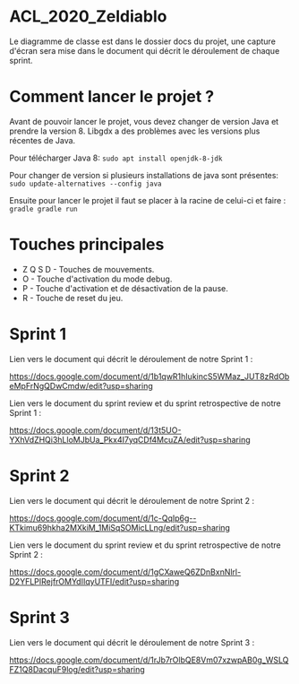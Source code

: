 # ACL_2020_Zeldiablo

Le diagramme de classe est dans le dossier docs du projet, une capture d'écran sera mise dans le document qui décrit le déroulement de chaque sprint.

# Comment lancer le projet ?

Avant de pouvoir lancer le projet, vous devez changer de version Java et prendre la version 8.
Libgdx a des problèmes avec les versions plus récentes de Java.

Pour télécharger Java 8:
`sudo apt install openjdk-8-jdk`

Pour changer de version si plusieurs installations de java sont présentes:
`sudo update-alternatives --config java`

Ensuite pour lancer le projet il faut se placer à la racine de celui-ci et faire :
`gradle
gradle run`
  
  
# Touches principales

- Z Q S D - Touches de mouvements.
- O - Touche d'activation du mode debug.
- P - Touche d'activation et de désactivation de la pause.
- R - Touche de reset du jeu.

# Sprint 1

Lien vers le document qui décrit le déroulement de notre Sprint 1 : 

https://docs.google.com/document/d/1b1qwR1hIukincS5WMaz_JUT8zRdObeMpFrNgQDwCmdw/edit?usp=sharing

Lien vers le document du sprint review et du sprint retrospective de notre Sprint 1 :

https://docs.google.com/document/d/13t5UO-YXhVdZHQi3hLloMJbUa_Pkx4I7yqCDf4McuZA/edit?usp=sharing

# Sprint 2

Lien vers le document qui décrit le déroulement de notre Sprint 2 :

https://docs.google.com/document/d/1c-QqIp6g--KTkimu69hkha2MXkiM_1MiSqSOMicLLng/edit?usp=sharing

Lien vers le document du sprint review et du sprint retrospective de notre Sprint 2 :

https://docs.google.com/document/d/1gCXaweQ6ZDnBxnNlrl-D2YFLPIRejfrOMYdIIqyUTFI/edit?usp=sharing

# Sprint 3

Lien vers le document qui décrit le déroulement de notre Sprint 3 :

https://docs.google.com/document/d/1rJb7rOlbQE8Vm07xzwpAB0g_WSLQFZ1Q8DacquF9log/edit?usp=sharing
